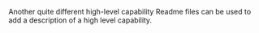 Another quite different high-level capability 
Readme files can be used to add a description of a high level capability.